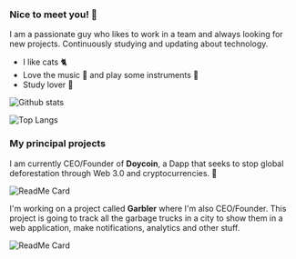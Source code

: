 ### **Nice to meet you!** 👋

I am a passionate guy who likes to work in a team and always looking for new projects. Continuously studying and updating about technology.

- I like cats 🐈
- Love the music 🎵 and play some instruments 🎹
- Study lover 📕

![Github stats](https://github-readme-stats.vercel.app/api?username=srteerra&show_icons=true&theme=nord)

![Top Langs](https://github-readme-stats.vercel.app/api/top-langs/?username=srteerra&layout=compact&theme=nord)


### **My principal projects**
I am currently CEO/Founder of **Doycoin**, a Dapp that seeks to stop global deforestation through Web 3.0 and cryptocurrencies. 🌲

![ReadMe Card](https://github-readme-stats.vercel.app/api/pin/?username=srteerra&repo=doycoin&theme=nord&show_owner=true)

I'm working on a project called **Garbler** where I'm also CEO/Founder. This project is going to track all the garbage trucks in a city to show them in a web application, make notifications, analytics and other stuff.

![ReadMe Card](https://github-readme-stats.vercel.app/api/pin/?username=srteerra&repo=garbler&theme=nord&show_owner=true)
